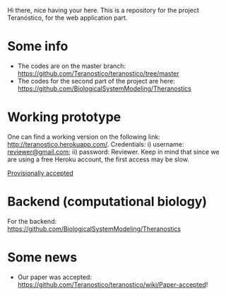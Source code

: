 

Hi there, nice having your here.
This is a repository for the project Teranóstico, for the web application part. 

# Some info
 * The codes are on the master branch: https://github.com/Teranostico/teranostico/tree/master
 * The codes for the second part of the project are here: https://github.com/BiologicalSystemModeling/Theranostics


# Working prototype

One can find a working version on the following link: http://teranostico.herokuapp.com/. Credentials: i) username: reviewer@gmail.com; ii) password: Reviewer. Keep in mind that since we are using a free Heroku account, the first access may be slow.   

[Provisionally accepted](https://www.frontiersin.org/articles/10.3389/fgene.2021.624259/abstract)

# Backend (computational biology)

For the backend: https://github.com/BiologicalSystemModeling/Theranostics


# Some news
  * Our paper was accepted: https://github.com/Teranostico/teranostico/wiki/Paper-accepted!
  
  
  
 
 

